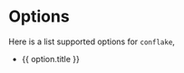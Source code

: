 # Options

Here is a list supported options for `conflake`,

<script setup>
import { data as options } from './index.data.ts'
</script>

<div>
<ul>
  <li v-for="option of options">
    <a :href="option.url">{{ option.title }}</a>
  </li>
</ul>
 </div>
